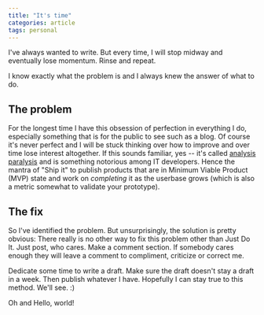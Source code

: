```yaml
---
title: "It's time"
categories: article
tags: personal
---
```


I've always wanted to write. But every time, I will stop midway and eventually lose momentum. Rinse and repeat.

I know exactly what the problem is and I always knew the answer of what to do.

## The problem

For the longest time I have this obsession of perfection in everything I do, especially something that is for the public to see such as a blog.
Of course it's never perfect and I will be stuck thinking over how to improve and over time lose interest altogether.
If this sounds familiar, yes -- it's called [analysis paralysis](https://en.wikipedia.org/wiki/Analysis_paralysis) and is something notorious among IT developers.
Hence the mantra of "Ship it" to publish products that are in Minimum Viable Product (MVP) state and work on _completing_ it as the userbase grows (which is also a metric somewhat to validate your prototype).


## The fix

So I've identified the problem. But unsurprisingly, the solution is pretty obvious:
There really is no other way to fix this problem other than Just Do It.
Just post, who cares. Make a comment section. If somebody cares enough they will leave a comment to compliment, criticize or correct me.

Dedicate some time to write a draft. Make sure the draft doesn't stay a draft in a week. Then publish whatever I have.
Hopefully I can stay true to this method. We'll see. :)


Oh and Hello, world!

